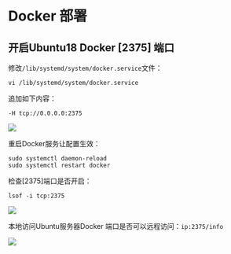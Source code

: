 # Docker 部署

## 开启Ubuntu18 Docker [2375] 端口

修改`/lib/systemd/system/docker.service`文件：

```shell script
vi /lib/systemd/system/docker.service
```

追加如下内容：

```shell script
-H tcp://0.0.0.0:2375
```

![](http://cdn.tycoding.cn/MIK-vC0n0q.png)

重启Docker服务让配置生效：

```shell script
sudo systemctl daemon-reload
sudo systemctl restart docker
```

检查[2375]端口是否开启：

```shell script
lsof -i tcp:2375
```

![](http://cdn.tycoding.cn/MIK-jGIWPA.png)

本地访问Ubuntu服务器Docker 端口是否可以远程访问：`ip:2375/info`

![](http://cdn.tycoding.cn/MIK-rdDGLZ.png)

